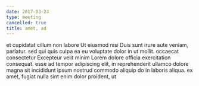 ```yaml
---
date: 2017-03-24
type: meeting
cancelled: true
title: amet, ad
---
```

et cupidatat cillum non labore Ut eiusmod nisi Duis sunt irure aute veniam, pariatur. sed qui quis culpa ea eu voluptate dolor in ut mollit. occaecat consectetur Excepteur velit minim Lorem dolore officia exercitation consequat. esse ad tempor adipiscing elit, in reprehenderit ullamco dolore magna sit incididunt ipsum nostrud commodo aliquip do in laboris aliqua. ex amet, fugiat nulla sint enim dolor proident, ut